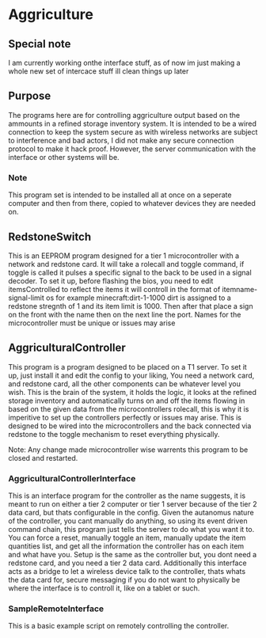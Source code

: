 # Aggriculture

## Special note
I am currently working onthe interface stuff, as of now im just making a whole new set of intercace stuff ill clean things up later

## Purpose
The programs here are for controlling aggriculture output based on the ammounts in a refined storage
inventory system. It is intended to be a wired connection to keep the system secure as with wireless
networks are subject to interference and bad actors, I did not make any secure connection protocol to
make it hack proof. However, the server communication with the interface or other systems will be.

### Note
This program set is intended to be installed all at once on a seperate computer and then from there,
copied to whatever devices they are needed on.

## RedstoneSwitch
This is an EEPROM program designed for a tier 1 microcontroller with a network and redstone card.
It will take a rolecall and toggle command, if toggle is called it pulses a specific signal to the
back to be used in a signal decoder. To set it up, before flashing the bios, you need to edit
itemsControlled to reflect the items it will controll in the format of itemname-signal-limit os
for example minecraft:dirt-1-1000 dirt is assigned to a redstone stregnth of 1 and its item limit is
1000. Then after that place a sign on the front with the name then on the next line the port.
Names for the microcontroller must be unique or issues may arise

## AggriculturalController
This program is a program designed to be placed on a T1 server. To set it up, just install it
and edit the config to your liking, You need a network card, and redstone card, all
the other components can be whatever level you wish. This is the brain of the system, it holds the
logic, it looks at the refined storage inventory and automatically turns on and off the items flowing
in based on the given data from the microcontrollers rolecall, this is why it is imperitive to set up
the controllers perfectly or issues may arise. This is designed to be wired into the microcontrollers
and the back connected via redstone to the toggle mechanism to reset everything physically.

Note: Any change made microcontroller wise warrents this program to be closed and restarted.

### AggriculturalControllerInterface
This is an interface program for the controller as the name suggests, it is meant to run on either a
tier 2 computer or tier 1 server because of the tier 2 data card, but thats configurable in the config.
Given the autanomus nature of the controller, you cant manually do anything, so using its event driven
command chain, this program just tells the server to do what you want it to. You can force a reset,
manually toggle an item, manually update the item quantities list, and get all the information the
controller has on each item and what have you. Setup is the same as the controller but, you dont need
a redstone card, and you need a tier 2 data card. Additionally this interface acts as a bridge to let
a wireless device talk to the controller, thats whats the data card for, secure messaging if you do
not want to physically be where the interface is to controll it, like on a tablet or such.

### SampleRemoteInterface
This is a basic example script on remotely controlling the controller.